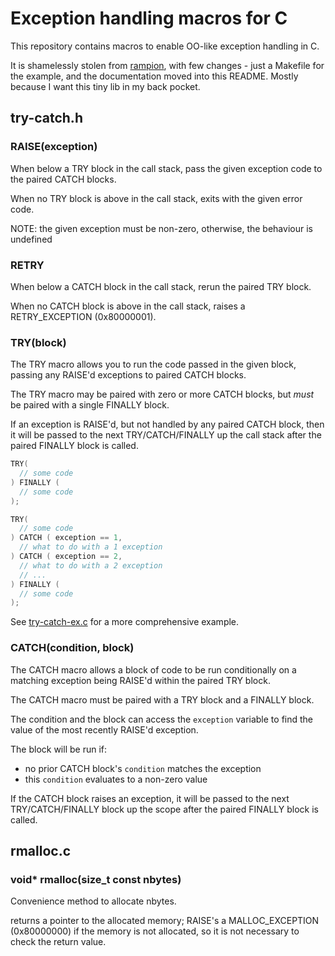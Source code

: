 # Exception handling macros for C

This repository contains macros to enable OO-like exception handling in C.

It is shamelessly stolen from [rampion](https://gist.github.com/rampion/91594), with few changes -
just a Makefile for the example, and the documentation moved into this README.  Mostly because I
want this tiny lib in my back pocket.

## try-catch.h

### RAISE(exception)

When below a TRY block in the call stack, pass the given exception code to the paired CATCH blocks.

When no TRY block is above in the call stack, exits with the given error code.

NOTE: the given exception must be non-zero, otherwise, the behaviour is undefined

### RETRY

When below a CATCH block in the call stack, rerun the paired TRY block.

When no CATCH block is above in the call stack, raises a RETRY_EXCEPTION (0x80000001).

### TRY(block)

The TRY macro allows you to run the code passed in the given block, passing any RAISE'd exceptions
to paired CATCH blocks.

The TRY macro may be paired with zero or more CATCH blocks, but *must* be paired with a single
FINALLY block.

If an exception is RAISE'd, but not handled by any paired CATCH block, then it will be passed to
the next TRY/CATCH/FINALLY up the call stack after the paired FINALLY block is called.

```c
TRY(
  // some code
) FINALLY (
  // some code
);

TRY(
  // some code
) CATCH ( exception == 1,
  // what to do with a 1 exception
) CATCH ( exception == 2,
  // what to do with a 2 exception
  // ...
) FINALLY (
  // some code
);
```

See [try-catch-ex.c](./try-catch-ex.c) for a more comprehensive example.

### CATCH(condition, block)

The CATCH macro allows a block of code to be run conditionally on a matching exception being
RAISE'd within the paired TRY block.
 
The CATCH macro must be paired with a TRY block and a FINALLY block.

The condition and the block can access the `exception` variable to find the value of the most
recently RAISE'd exception.

The block will be run if:

 * no prior CATCH block's `condition` matches the exception
 * this `condition` evaluates to a non-zero value

If the CATCH block raises an exception, it will be passed to the next TRY/CATCH/FINALLY block up
the scope after the paired FINALLY block is called.

## rmalloc.c

### void* rmalloc(size_t const nbytes)

Convenience method to allocate nbytes.

returns a pointer to the allocated memory; RAISE's a MALLOC_EXCEPTION (0x80000000) if the memory
is not allocated, so it is not necessary to check the return value.

